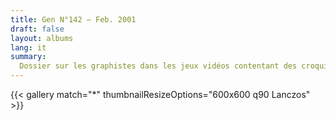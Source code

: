 ```yaml
---
title: Gen N°142 — Feb. 2001
draft: false
layout: albums
lang: it
summary: 
  Dossier sur les graphistes dans les jeux vidéos contentant des croquis d'Evil Twin.
---
```

{{< gallery match="*" thumbnailResizeOptions="600x600 q90 Lanczos" >}}